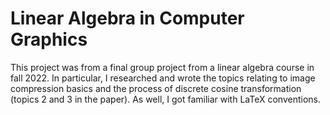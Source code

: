 # Linear Algebra in Computer Graphics
This project was from a final group project from a linear algebra course in fall 2022. In particular, I researched and wrote the topics relating to image compression basics and the process of discrete cosine transformation (topics 2 and 3 in the paper). As well, I got familiar with LaTeX conventions.
